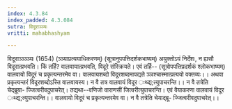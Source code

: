 ```yaml
---
index: 4.3.84
index_padded: 4.3.084
sutra: विदूराञ्ञ्यः
vritti: mahabhashyam

---
```

 विदूराञ्ञ्ञ्ञ्यः (1654) (ञ्ञ्याप्रत्ययाधिकरणम्) (सूत्रानुपपत्तिदर्शकभाष्यम्) अयुक्तोऽयं निर्देशः, न ह्यसौ विदूरात्प्रभवति। किं तर्हि? वालवायात्प्रभवति, विदूरे संस्क्रियते। एवं तर्हि-- (सूत्रोपपत्तिप्रदर्शकं श्लोकभाष्यम्) वालवायो विदूरं च प्रकृत्यन्तरमेव वा। वालवायशब्दो विदूरशब्दमापद्यते ञ्ञश्चास्मात्प्रत्ययो वक्तव्यः।। अथवा प्रकृत्यन्तरं विदूरशब्दोऽस्ति वालवायस्य। न वै तत्र वालवायं विदूर ःथ्द्य;त्युपाचरन्ति।। न वै तत्रेति चेद्ब्रूया- ज्जित्वरीवदुपाचरेत्। तद्यथा--वणिजो वाराणसीं जित्वरीत्युपाचरन्ति। एवं वैयाकरणा वालवायं विदूर ःथ्द्य;त्युपाचरन्ति।। वालवायो विदूरं च प्रकृत्यन्तरमेव वा। न वै तत्रेति चेयाद्ब्रू- ज्जित्वरीवदुपाचरेत्।। 